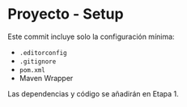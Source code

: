 # Proyecto - Setup
Este commit incluye solo la configuración mínima:
- `.editorconfig`
- `.gitignore`
- `pom.xml`
- Maven Wrapper

Las dependencias y código se añadirán en Etapa 1.
